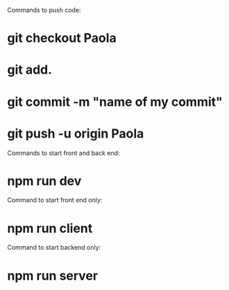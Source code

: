 Commands to push code:

# git checkout Paola
# git add.
# git commit -m "name of my commit"
# git push -u origin Paola

Commands to start front and back end:

# npm run dev

Command to start front end only:

# npm run client

Command to start backend only:

# npm run server